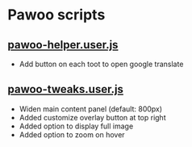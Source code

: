 # Pawoo scripts

## [pawoo-helper.user.js](https://github.com/Nc5xb3/tampermonkey-scripts/raw/main/pawoo/pawoo-helper.user.js)

- Add button on each toot to open google translate

## [pawoo-tweaks.user.js](https://github.com/Nc5xb3/tampermonkey-scripts/raw/main/pawoo/pawoo-tweaks.user.js)

- Widen main content panel (default: 800px)
- Added customize overlay button at top right
- Added option to display full image
- Added option to zoom on hover